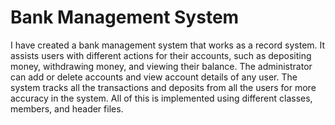 # Bank Management System

I have created a bank management system that works as a record system. It assists users with different actions for their accounts, such as depositing money, withdrawing money, and viewing their balance. The administrator can add or delete accounts and view account details of any user. The system tracks all the transactions and deposits from all the users for more accuracy in the system. All of this is implemented using different classes, members, and header files.
